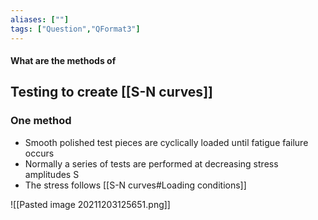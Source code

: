 ```yaml
---
aliases: [""]
tags: ["Question","QFormat3"]
---
```


#### What are the methods of
## Testing to create [[S-N curves]]
### One method
- Smooth polished test pieces are cyclically loaded until fatigue failure occurs
- Normally a series of tests are performed at decreasing stress amplitudes S
- The stress follows [[S-N curves#Loading conditions]]

![[Pasted image 20211203125651.png]]

